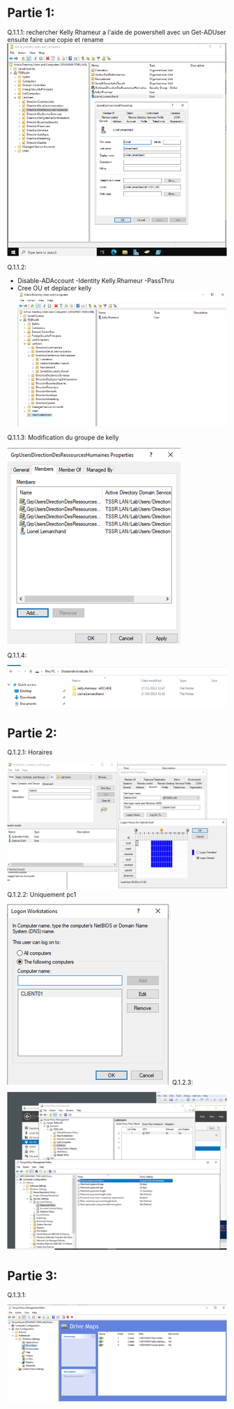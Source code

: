 # Partie 1:
Q.1.1.1: rechercher Kelly Rhameur a l'aide de powershell avec un Get-ADUser ensuite faire une copie et rename 
![](https://raw.githubusercontent.com/Calllmeonichan/Checkpoint3/main/Ex1/1.png) 

Q.1.1.2:  
- Disable-ADAccount -Identity Kelly.Rhameur -PassThru
- Cree OU et deplacer kelly
![](https://raw.githubusercontent.com/Calllmeonichan/Checkpoint3/main/Ex1/2.png)


Q.1.1.3: Modification du groupe de kelly

 ![](https://raw.githubusercontent.com/Calllmeonichan/Checkpoint3/main/Ex1/3.png)
 
Q.1.1.4:  

 ![](https://raw.githubusercontent.com/Calllmeonichan/Checkpoint3/main/Ex1/8.png)

# Partie 2: 
Q.1.2.1: Horaires

 ![](https://raw.githubusercontent.com/Calllmeonichan/Checkpoint3/main/Ex1/4.png) 
Q.1.2.2: Uniquement pc1

 ![](https://raw.githubusercontent.com/Calllmeonichan/Checkpoint3/main/Ex1/5.png) 
Q.1.2.3: 

 ![](https://raw.githubusercontent.com/Calllmeonichan/Checkpoint3/main/Ex1/6.png)

# Partie 3: 
Q.1.3.1: 

 ![](https://raw.githubusercontent.com/Calllmeonichan/Checkpoint3/main/Ex1/7.png)
